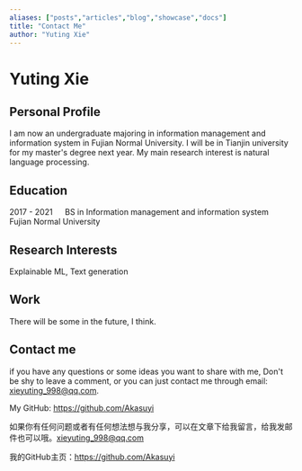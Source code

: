 ```yaml
---
aliases: ["posts","articles","blog","showcase","docs"]
title: "Contact Me"
author: "Yuting Xie"
---
```


# Yuting Xie

## Personal Profile

I am now an undergraduate majoring in information management and information system in Fujian Normal University. I will be in Tianjin university for my master's degree next year. My main research interest is natural language processing. 

## Education
2017 - 2021 &emsp; BS in Information management and information system &emsp; Fujian Normal University

## Research Interests
Explainable ML, Text generation

## Work
There will be some in the future, I think.

## Contact me

if you have any questions or some ideas you want to share with me, Don't be shy to leave a comment, or you can just contact me through email: <xieyuting_998@qq.com>.

My GitHub: <https://github.com/Akasuyi>

如果你有任何问题或者有任何想法想与我分享，可以在文章下给我留言，给我发邮件也可以哦。<xieyuting_998@qq.com>

我的GitHub主页：<https://github.com/Akasuyi>